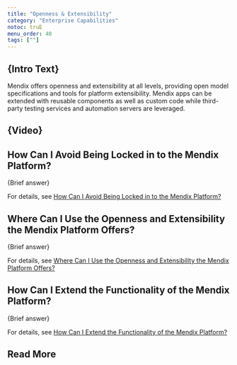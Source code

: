 ```yaml
---
title: "Openness & Extensibility"
category: "Enterprise Capabilities"
notoc: truE
menu_order: 40
tags: [""]
---
```


## {Intro Text}

Mendix offers openness and extensibility at all levels, providing open model specifications and tools for platform extensibility. Mendix apps can be extended with reusable components as well as custom code while third-party testing services and automation servers are leveraged.

## {Video}

## How Can I Avoid Being Locked in to the Mendix Platform?

{Brief answer}

For details, see [How Can I Avoid Being Locked in to the Mendix Platform?](vendor-lockin#avoid-lockin)

## Where Can I Use the Openness and Extensibility the Mendix Platform Offers?

{Brief answer}

For details, see [Where Can I Use the Openness and Extensibility the Mendix Platform Offers?](openness-api-sdk#where)

## How Can I Extend the Functionality of the Mendix Platform?

{Brief answer}

For details, see [How Can I Extend the Functionality of the Mendix Platform?](extensibility#extend-functionality)

## Read More




